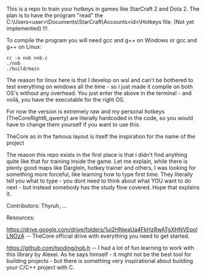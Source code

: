 This is a repo to train your hotkeys in games like StarCraft 2 and Dota 2.
The plan is to have the program "read" the C:\Users\<user>\Documents\StarCraft\Accounts\<id>\Hotkeys file.
(Not yet implemented) !!!

To compile the program you will need gcc and g++ on Windows or gcc and g++ on Linux:

```
cc -o nob nob.c
./nob
./build/main
```

The reason for linux here is that I develop on wsl and can't be bothered to test everything on windows all the time - so i just made
it compile on both OS's without any overhead. You just enter the above in the terminal - and voilà, you have the executable for 
the right OS.


For now the version is extremely raw and my personal hotkeys (TheCoreRight6_qwerty) are literally hardcoded in the code, so you
would have to change them yourself if you want to use this.

TheCore as in the famous layout is itself the inspiration for the name of the project

The reason this repo exists in the first place is that i didn't find anything quite like that for training inside the game. 
Let me explain, while there is plenty good maps like Darglein, hotkey trainer and others, I was looking for something more
forceful, like learning how to type first time. They literally tell you what to type - you dont need to think about what
YOU want to do next - but instead somebody has the study flow covered. Hope that explains it. 

Contributors:
Thyruh,
...

Resources:

https://drive.google.com/drive/folders/1ui2HNwaUa4FkHzRwATgXHNVEpolLNOzA   -- TheCore official drive with everything you need 
to get started.

https://github.com/tsoding/nob.h     -- I had a lot of fun learning to work with this library by Alexei. As he says himself -
it might not be the best tool for building projects - but there is something very inspirational about building your C/C++ project with C.

